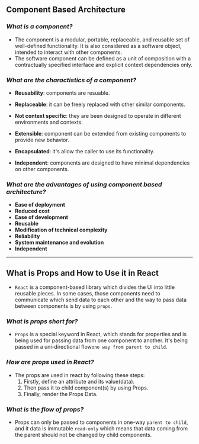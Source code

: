 ## **Component Based Architecture**

### ***What is a component?***

- The component is a modular, portable, replaceable, and reusable set of well-defined functionality. It is also considered as a software object, intended to interact with other components.
- The software component can be defined as a unit of composition with a contractually specified interface and explicit context dependencies only.


### ***What are the charactistics of a component?***

- **Reusability**: components are resuable. 

- **Replaceable**: it can be freely replaced with other similar components.

- **Not context specific**: they are been designed to operate in different environments and contexts.

- **Extensible**: component can be extended from existing components to provide new behavior.

- **Encapsulated**: it's allow the caller to use its functionality.

- **Independent**: components are designed to have minimal dependencies on other components.

### ***What are the advantages of using component based architecture?***

- **Ease of deployment**
- **Reduced cost**
- **Ease of development**
- **Reusable**
- **Modification of technical complexity**
- **Reliability**
- **System maintenance and evolution** 
- **Independent**

---------------------------------------------------

## **What is Props and How to Use it in React**

- `React` is a component-based library which divides the UI into little reusable pieces. In some cases, those components need to communicate which send data to each other and the way to pass data between components is by using `props`.

### ***What is props short for?***

- `Props` is a special keyword in React, which stands for properties and is being used for passing data from one component to another.
It's  being passed in a uni-directional flow`one way from parent to child`.

### ***How are props used in React?***

-  The props are used in react by following these steps:
   1. Firstly, define an attribute and its value(data).
   2. Then pass it to child component(s) by using Props.
   3. Finally, render the Props Data.

### ***What is the flow of props?***

- Props can only be passed to components in one-way `parent to child`, and it data is immutable `read-only` which means that data coming from the parent should not be changed by child components.


